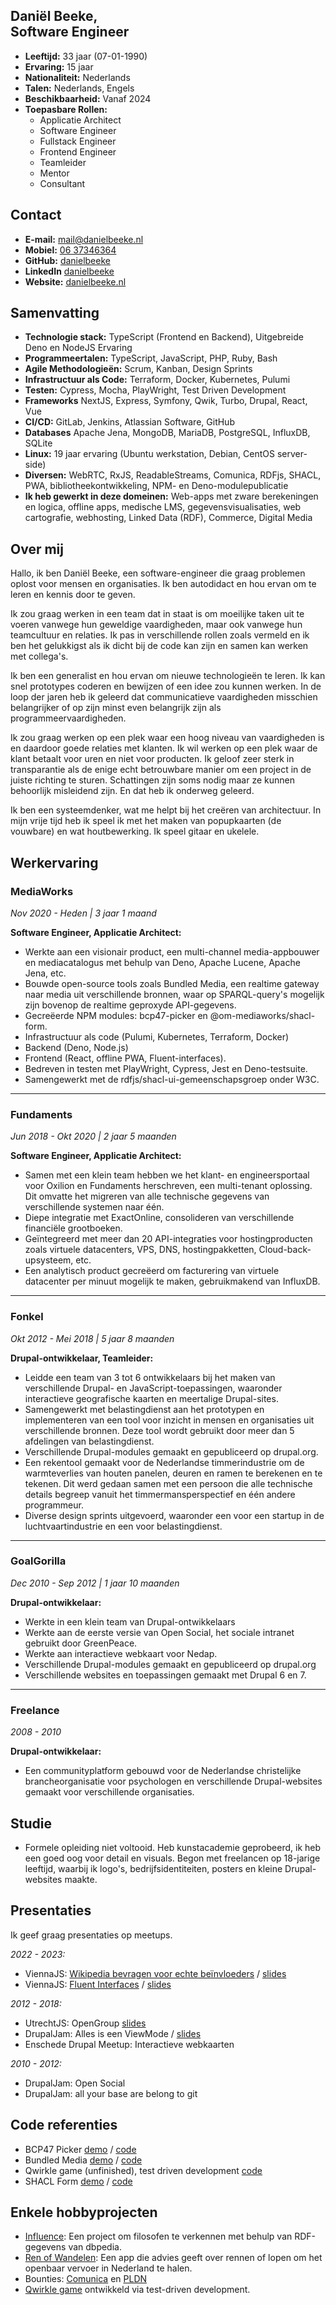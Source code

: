 Daniël Beeke, <br />Software Engineer
-------------------------

-   **Leeftijd:** 33 jaar (07-01-1990)
-   **Ervaring:** 15 jaar
-   **Nationaliteit:** Nederlands
-   **Talen:** Nederlands, Engels
-   **Beschikbaarheid:** Vanaf 2024
-   **Toepasbare Rollen:**
    -   Applicatie Architect
    -   Software Engineer
    -   Fullstack Engineer
    -   Frontend Engineer
    -   Teamleider
    -   Mentor
    -   Consultant

Contact
-------------------------

-   **E-mail:** [mail@danielbeeke.nl](mailto://mail@danielbeeke.nl)
-   **Mobiel:** [06 37346364](tel://0031637346364)
-   **GitHub:** [danielbeeke](https://github.com/danielbeeke/)
-   **LinkedIn** [danielbeeke](https://www.linkedin.com/in/danielbeeke/)
-   **Website:** [danielbeeke.nl](https://danielbeeke.nl/)

Samenvatting
-------------------------

-   **Technologie stack:** TypeScript (Frontend en Backend), Uitgebreide Deno en NodeJS Ervaring
-   **Programmeertalen:** TypeScript, JavaScript, PHP, Ruby, Bash
-   **Agile Methodologieën:** Scrum, Kanban, Design Sprints
-   **Infrastructuur als Code:** Terraform, Docker, Kubernetes, Pulumi
-   **Testen:** Cypress, Mocha, PlayWright, Test Driven Development
-   **Frameworks** NextJS, Express, Symfony, Qwik, Turbo, Drupal, React, Vue
-   **CI/CD:** GitLab, Jenkins, Atlassian Software, GitHub
-   **Databases** Apache Jena, MongoDB, MariaDB, PostgreSQL, InfluxDB, SQLite
-   **Linux:** 19 jaar ervaring (Ubuntu werkstation, Debian, CentOS server-side)
-   **Diversen:** WebRTC, RxJS, ReadableStreams, Comunica, RDFjs, SHACL, PWA, bibliotheekontwikkeling, NPM- en Deno-modulepublicatie
-   **Ik heb gewerkt in deze domeinen:** Web-apps met zware berekeningen en logica, offline apps, medische LMS, gegevensvisualisaties, web cartografie, webhosting, Linked Data (RDF), Commerce, Digital Media

Over mij
---------------

Hallo, ik ben Daniël Beeke, een software-engineer die graag problemen oplost voor mensen en organisaties. Ik ben autodidact en hou ervan om te leren en kennis door te geven.

Ik zou graag werken in een team dat in staat is om moeilijke taken uit te voeren vanwege hun geweldige vaardigheden, maar ook vanwege hun teamcultuur en relaties. Ik pas in verschillende rollen zoals vermeld en ik ben het gelukkigst als ik dicht bij de code kan zijn en samen kan werken met collega's.

Ik ben een generalist en hou ervan om nieuwe technologieën te leren. Ik kan snel prototypes coderen en bewijzen of een idee zou kunnen werken. In de loop der jaren heb ik geleerd dat communicatieve vaardigheden misschien belangrijker of op zijn minst even belangrijk zijn als programmeervaardigheden.

Ik zou graag werken op een plek waar een hoog niveau van vaardigheden is en daardoor goede relaties met klanten. Ik wil werken op een plek waar de klant betaalt voor uren en niet voor producten. Ik geloof zeer sterk in transparantie als de enige echt betrouwbare manier om een project in de juiste richting te sturen. Schattingen zijn soms nodig maar ze kunnen behoorlijk misleidend zijn. En dat heb ik onderweg geleerd.

Ik ben een systeemdenker, wat me helpt bij het creëren van architectuur. In mijn vrije tijd heb ik speel ik met het maken van popupkaarten (de vouwbare) en wat houtbewerking. Ik speel gitaar en ukelele.

Werkervaring
---------------

### MediaWorks

*Nov 2020 - Heden | 3 jaar 1 maand*

**Software Engineer, Applicatie Architect:**

-   Werkte aan een visionair product, een multi-channel media-appbouwer en mediacatalogus met behulp van Deno, Apache Lucene, Apache Jena, etc.
-   Bouwde open-source tools zoals Bundled Media, een realtime gateway naar media uit verschillende bronnen, waar op SPARQL-query's mogelijk zijn bovenop de realtime geproxyde API-gegevens.
-   Gecreëerde NPM modules: bcp47-picker en @om-mediaworks/shacl-form.
-   Infrastructuur als code (Pulumi, Kubernetes, Terraform, Docker)
-   Backend (Deno, Node.js)
-   Frontend (React, offline PWA, Fluent-interfaces).
-   Bedreven in testen met PlayWright, Cypress, Jest en Deno-testsuite.
-   Samengewerkt met de rdfjs/shacl-ui-gemeenschapsgroep onder W3C.

* * * * *

### Fundaments

*Jun 2018 - Okt 2020 | 2 jaar 5 maanden*

**Software Engineer, Applicatie Architect:**

-   Samen met een klein team hebben we het klant- en engineersportaal voor Oxilion en Fundaments herschreven, een multi-tenant oplossing. Dit omvatte het migreren van alle technische gegevens van verschillende systemen naar één.
-   Diepe integratie met ExactOnline, consolideren van verschillende financiële grootboeken.
-   Geïntegreerd met meer dan 20 API-integraties voor hostingproducten zoals virtuele datacenters, VPS, DNS, hostingpakketten, Cloud-back-upsysteem, etc.
-   Een analytisch product gecreëerd om facturering van virtuele datacenter per minuut mogelijk te maken, gebruikmakend van InfluxDB.

* * * * *

### Fonkel

*Okt 2012 - Mei 2018 | 5 jaar 8 maanden*

**Drupal-ontwikkelaar, Teamleider:**

-   Leidde een team van 3 tot 6 ontwikkelaars bij het maken van verschillende Drupal- en JavaScript-toepassingen, waaronder interactieve geografische kaarten en meertalige Drupal-sites.
-   Samengewerkt met belastingdienst aan het prototypen en implementeren van een tool voor inzicht in mensen en organisaties uit verschillende bronnen. Deze tool wordt gebruikt door meer dan 5 afdelingen van belastingdienst.
-   Verschillende Drupal-modules gemaakt en gepubliceerd op drupal.org.
-   Een rekentool gemaakt voor de Nederlandse timmerindustrie om de warmteverlies van houten panelen, deuren en ramen te berekenen en te tekenen. Dit werd gedaan samen met een persoon die alle technische details begreep vanuit het timmermansperspectief en één andere programmeur.
-   Diverse design sprints uitgevoerd, waaronder een voor een startup in de luchtvaartindustrie en een voor belastingdienst.

* * * * *

### GoalGorilla

*Dec 2010 - Sep 2012 | 1 jaar 10 maanden*

**Drupal-ontwikkelaar:**

-   Werkte in een klein team van Drupal-ontwikkelaars
-   Werkte aan de eerste versie van Open Social, het sociale intranet gebruikt door GreenPeace.
-   Werkte aan interactieve webkaart voor Nedap.
-   Verschillende Drupal-modules gemaakt en gepubliceerd op drupal.org
-   Verschillende websites en toepassingen gemaakt met Drupal 6 en 7.

* * * * *

### Freelance

*2008 - 2010*

**Drupal-ontwikkelaar:**

-   Een communityplatform gebouwd voor de Nederlandse christelijke brancheorganisatie voor psychologen en verschillende Drupal-websites gemaakt voor verschillende organisaties.

Studie
-----

-   Formele opleiding niet voltooid. Heb kunstacademie geprobeerd, ik heb een goed oog voor detail en visuals. Begon met freelancen op 18-jarige leeftijd, waarbij ik logo's, bedrijfsidentiteiten, posters en kleine Drupal-websites maakte.

Presentaties
-----

Ik geef graag presentaties op meetups.

*2022 - 2023:*
-   ViennaJS: [Wikipedia bevragen voor echte beïnvloeders](https://www.youtube.com/live/MiROHWXA5lo?feature=shared&t=4065) / [slides](https://danielbeeke.nl/querying-wikipedia/)
-   ViennaJS: [Fluent Interfaces](https://www.youtube.com/watch?v=5e2xpsAzYNI) / [slides](https://danielbeeke.nl/fluent-interfaces/)

*2012 - 2018:*
-   UtrechtJS: OpenGroup [slides](http://danielbeeke.nl/presentation-utrechtjs-20)
-   DrupalJam: Alles is een ViewMode / [slides](https://danielbeeke.nl/everything-is-a-viewmode/)
-   Enschede Drupal Meetup: Interactieve webkaarten

*2010 - 2012:*
-   DrupalJam: Open Social
-   DrupalJam: all your base are belong to git


Code referenties
---------------------

- BCP47 Picker [demo](https://bcp47.mediaworks.global/) / [code](https://github.com/OM-MediaWorks/bcp47-picker/blob/master/src/init.ts)
- Bundled Media [demo](https://bundled.media/stream) / [code](https://github.com/OM-MediaWorks/bundled.media/blob/master/src/Fetchers/FetchByOffsetAndLimit.ts)
- Qwirkle game (unfinished), test driven development [code](https://github.com/neutron-cracker/qwirkle/blob/master/tests/State.test.ts)
- SHACL Form [demo](https://shacl-form.mediaworks.global/0) / [code](https://github.com/OM-MediaWorks/shacl-form/blob/master/lib/editors/single/Reference/index.tsx)

Enkele hobbyprojecten
---------------------

-   [Influence](https://influence.danielbeeke.nl): Een project om filosofen te verkennen met behulp van RDF-gegevens van dbpedia.
-   [Ren of Wandelen](https://ov.danielbeeke.nl): Een app die advies geeft over rennen of lopen om het openbaar vervoer in Nederland te halen.
-   Bounties: [Comunica](https://comunica.dev/association/bounties/) en [PLDN](https://github.com/pldn/LDWizard/issues/59)
-   [Qwirkle game](https://github.com/neutron-cracker/qwirkle) ontwikkeld via test-driven development.

##
```